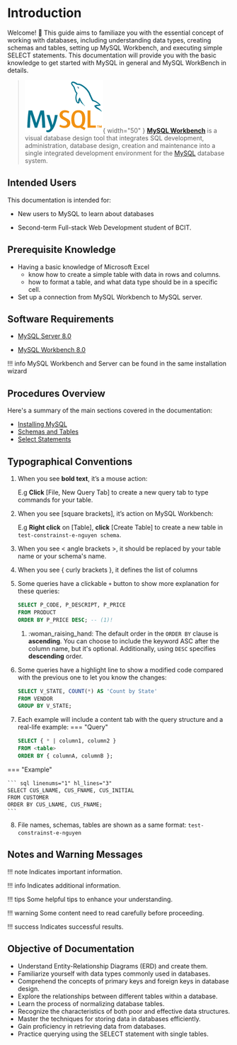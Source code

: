 # Introduction

Welcome! :wave: This guide aims to familiaze you with the essential concept of working with databases, including understanding data types, creating schemas and tables, setting up MySQL Workbench, and executing simple SELECT statements. This documentation will provide you with the basic knowledge to get started with MySQL in general and MySQL WorkBench in details.

> ![MySQL logo](/assets/mysql-logo-2.png){ width="50" } [**MySQL Workbench**](https://www.mysql.com/products/workbench/) is a visual database design tool that integrates SQL development, administration, database design, creation and maintenance into a single integrated development environment for the [MySQL](https://www.mysql.com/) database system.

## Intended Users

This documentation is intended for:

- New users to MySQL to learn about databases

- Second-term Full-stack Web Development student of BCIT.

## Prerequisite Knowledge

- Having a basic knowledge of Microsoft Excel
  - know how to create a simple table with data in rows and columns.
  - how to format a table, and what data type should be in a specific cell.
- Set up a connection from MySQL Workbench to MySQL server.

## Software Requirements

- [MySQL Server 8.0](https://dev.mysql.com/downloads/installer/)

- [MySQL Workbench 8.0](https://dev.mysql.com/downloads/installer/)

!!! info
MySQL Workbench and Server can be found in the same installation wizard

## Procedures Overview

Here's a summary of the main sections covered in the documentation:

- [Installing MySQL](./InstallingMySQL.md)
- [Schemas and Tables](./SchemasAndTables.md)
- [Select Statements](./SelectStatements.md)

## Typographical Conventions

1.  When you see **bold text**, it’s a mouse action:

    E.g **Click** [File, New Query Tab] to create a new query tab to type commands for your table.

2.  When you see [square brackets], it’s action on MySQL Workbench:

    E.g **Right click** on [Table], **click** [Create Table] to create a new table in `test-constrainst-e-nguyen schema`.

3.  When you see < angle brackets >, it should be replaced by your table name or your schema's name.

4.  When you see { curly brackets }, it defines the list of columns

5.  Some queries have a clickable `+` button to show more explanation for these queries:

    ```sql linenums="1"
    SELECT P_CODE, P_DESCRIPT, P_PRICE
    FROM PRODUCT
    ORDER BY P_PRICE DESC; -- (1)!
    ```

    1. :woman_raising_hand: The default order in the `ORDER BY` clause is **ascending**. You can choose to include the keyword ASC after the column name, but it's optional. Additionally, using `DESC` specifies **descending** order.

6.  Some queries have a highlight line to show a modified code compared with the previous one to let you know the changes:

    ```sql linenums="1" hl_lines="3"
    SELECT V_STATE, COUNT(*) AS 'Count by State'
    FROM VENDOR
    GROUP BY V_STATE;
    ```

7.  Each example will include a content tab with the query structure and a real-life example:
=== "Query"

    ``` sql linenums="1" hl_lines="3"
    SELECT { * | column1, column2 }
    FROM <table>
    ORDER BY { columnA, columnB };
    ```

=== "Example"

    ``` sql linenums="1" hl_lines="3"
    SELECT CUS_LNAME, CUS_FNAME, CUS_INITIAL
    FROM CUSTOMER
    ORDER BY CUS_LNAME, CUS_FNAME;
    ```

8. File names, schemas, tables are shown as a same format: `test-constrainst-e-nguyen`

## Notes and Warning Messages

!!! note
Indicates important information.

!!! info
Indicates additional information.

!!! tips
Some helpful tips to enhance your understanding.

!!! warning
Some content need to read carefully before proceeding.

!!! success
Indicates successful results.

## Objective of Documentation

- Understand Entity-Relationship Diagrams (ERD) and create them.
- Familiarize yourself with data types commonly used in databases.
- Comprehend the concepts of primary keys and foreign keys in database design.
- Explore the relationships between different tables within a database.
- Learn the process of normalizing database tables.
- Recognize the characteristics of both poor and effective data structures.
- Master the techniques for storing data in databases efficiently.
- Gain proficiency in retrieving data from databases.
- Practice querying using the SELECT statement with single tables.
